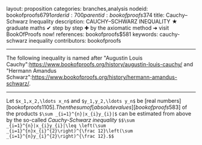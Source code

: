 layout: proposition
categories: branches,analysis
nodeid: bookofproofs$6791
orderid: 700
parentid: bookofproofs$374
title: Cauchy–Schwarz Inequality
description: CAUCHY–SCHWARZ INEQUALITY ★ graduate maths ✔ step by step ✚ by the axiomatic method ➜ visit BookOfProofs now!
references: bookofproofs$581
keywords: cauchy-schwarz inequality
contributors: bookofproofs


---
The following inequality is named after "Augustin Louis Cauchy":https://www.bookofproofs.org/history/augustin-louis-cauchy/ and "Hermann Amandus Schwarz":https://www.bookofproofs.org/history/hermann-amandus-schwarz/.

---

Let `$x_1,x_2,\ldots x_n$` and `$y_1,y_2,\ldots y_n$` be [real numbers][bookofproofs$1105]. Then the sum of [absolute values][bookofproofs$583] of the products `$\sum _{i=1}^{n}|x_{i}y_{i}|$` can be estimated from above by the so-called *Cauchy-Schwarz inequality*
`$$\sum _{i=1}^{n}|x_{i}y_{i}|\leq \left(\sum _{i=1}^{n}x_{i}^{2}\right)^{\frac 12}\left(\sum _{i=1}^{n}y_{i}^{2}\right)^{\frac 12}.$$`
